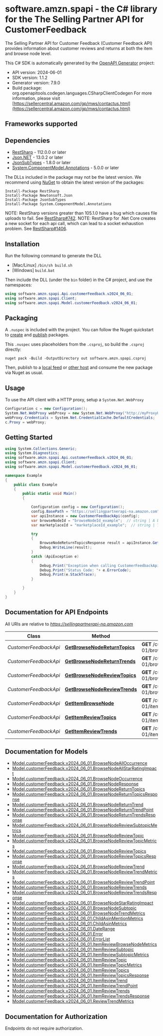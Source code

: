 # software.amzn.spapi - the C# library for the The Selling Partner API for CustomerFeedback

The Selling Partner API for Customer Feedback (Customer Feedback API) provides information about customer reviews and returns at both the item and browse node level.

This C# SDK is automatically generated by the [OpenAPI Generator](https://openapi-generator.tech) project:

- API version: 2024-06-01
- SDK version: 1.1.2
- Generator version: 7.9.0
- Build package: org.openapitools.codegen.languages.CSharpClientCodegen
    For more information, please visit [https://sellercentral.amazon.com/gp/mws/contactus.html](https://sellercentral.amazon.com/gp/mws/contactus.html)

<a id="frameworks-supported"></a>
## Frameworks supported

<a id="dependencies"></a>
## Dependencies

- [RestSharp](https://www.nuget.org/packages/RestSharp) - 112.0.0 or later
- [Json.NET](https://www.nuget.org/packages/Newtonsoft.Json/) - 13.0.2 or later
- [JsonSubTypes](https://www.nuget.org/packages/JsonSubTypes/) - 1.8.0 or later
- [System.ComponentModel.Annotations](https://www.nuget.org/packages/System.ComponentModel.Annotations) - 5.0.0 or later

The DLLs included in the package may not be the latest version. We recommend using [NuGet](https://docs.nuget.org/consume/installing-nuget) to obtain the latest version of the packages:
```
Install-Package RestSharp
Install-Package Newtonsoft.Json
Install-Package JsonSubTypes
Install-Package System.ComponentModel.Annotations
```

NOTE: RestSharp versions greater than 105.1.0 have a bug which causes file uploads to fail. See [RestSharp#742](https://github.com/restsharp/RestSharp/issues/742).
NOTE: RestSharp for .Net Core creates a new socket for each api call, which can lead to a socket exhaustion problem. See [RestSharp#1406](https://github.com/restsharp/RestSharp/issues/1406).

<a id="installation"></a>
## Installation
Run the following command to generate the DLL
- [Mac/Linux] `/bin/sh build.sh`
- [Windows] `build.bat`

Then include the DLL (under the `bin` folder) in the C# project, and use the namespaces:
```csharp
using software.amzn.spapi.Api.customerFeedback.v2024_06_01;
using software.amzn.spapi.Client;
using software.amzn.spapi.Model.customerFeedback.v2024_06_01;
```
<a id="packaging"></a>
## Packaging

A `.nuspec` is included with the project. You can follow the Nuget quickstart to [create](https://docs.microsoft.com/en-us/nuget/quickstart/create-and-publish-a-package#create-the-package) and [publish](https://docs.microsoft.com/en-us/nuget/quickstart/create-and-publish-a-package#publish-the-package) packages.

This `.nuspec` uses placeholders from the `.csproj`, so build the `.csproj` directly:

```
nuget pack -Build -OutputDirectory out software.amzn.spapi.csproj
```

Then, publish to a [local feed](https://docs.microsoft.com/en-us/nuget/hosting-packages/local-feeds) or [other host](https://docs.microsoft.com/en-us/nuget/hosting-packages/overview) and consume the new package via Nuget as usual.

<a id="usage"></a>
## Usage

To use the API client with a HTTP proxy, setup a `System.Net.WebProxy`
```csharp
Configuration c = new Configuration();
System.Net.WebProxy webProxy = new System.Net.WebProxy("http://myProxyUrl:80/");
webProxy.Credentials = System.Net.CredentialCache.DefaultCredentials;
c.Proxy = webProxy;
```

<a id="getting-started"></a>
## Getting Started

```csharp
using System.Collections.Generic;
using System.Diagnostics;
using software.amzn.spapi.Api.customerFeedback.v2024_06_01;
using software.amzn.spapi.Client;
using software.amzn.spapi.Model.customerFeedback.v2024_06_01;

namespace Example
{
    public class Example
    {
        public static void Main()
        {

            Configuration config = new Configuration();
            config.BasePath = "https://sellingpartnerapi-na.amazon.com";
            var apiInstance = new CustomerFeedbackApi(config);
            var browseNodeId = "browseNodeId_example";  // string | A browse node ID is a unique identifier for a browse node. A browse node is a named location in a browse tree that is used for navigation, product classification, and website content.
            var marketplaceId = "marketplaceId_example";  // string | The MarketplaceId is the globally unique identifier of a marketplace, you can refer to the marketplaceId here : https://developer-docs.amazon.com/sp-api/docs/marketplace-ids.

            try
            {
                BrowseNodeReturnTopicsResponse result = apiInstance.GetBrowseNodeReturnTopics(browseNodeId, marketplaceId);
                Debug.WriteLine(result);
            }
            catch (ApiException e)
            {
                Debug.Print("Exception when calling CustomerFeedbackApi.GetBrowseNodeReturnTopics: " + e.Message );
                Debug.Print("Status Code: "+ e.ErrorCode);
                Debug.Print(e.StackTrace);
            }

        }
    }
}
```

<a id="documentation-for-api-endpoints"></a>
## Documentation for API Endpoints

All URIs are relative to *https://sellingpartnerapi-na.amazon.com*

Class | Method | HTTP request | Description
------------ | ------------- | ------------- | -------------
*CustomerFeedbackApi* | [**GetBrowseNodeReturnTopics**](docs/CustomerFeedbackApi.md#getbrowsenodereturntopics) | **GET** /customerFeedback/2024-06-01/browseNodes/{browseNodeId}/returns/topics | 
*CustomerFeedbackApi* | [**GetBrowseNodeReturnTrends**](docs/CustomerFeedbackApi.md#getbrowsenodereturntrends) | **GET** /customerFeedback/2024-06-01/browseNodes/{browseNodeId}/returns/trends | 
*CustomerFeedbackApi* | [**GetBrowseNodeReviewTopics**](docs/CustomerFeedbackApi.md#getbrowsenodereviewtopics) | **GET** /customerFeedback/2024-06-01/browseNodes/{browseNodeId}/reviews/topics | 
*CustomerFeedbackApi* | [**GetBrowseNodeReviewTrends**](docs/CustomerFeedbackApi.md#getbrowsenodereviewtrends) | **GET** /customerFeedback/2024-06-01/browseNodes/{browseNodeId}/reviews/trends | 
*CustomerFeedbackApi* | [**GetItemBrowseNode**](docs/CustomerFeedbackApi.md#getitembrowsenode) | **GET** /customerFeedback/2024-06-01/items/{asin}/browseNode | 
*CustomerFeedbackApi* | [**GetItemReviewTopics**](docs/CustomerFeedbackApi.md#getitemreviewtopics) | **GET** /customerFeedback/2024-06-01/items/{asin}/reviews/topics | 
*CustomerFeedbackApi* | [**GetItemReviewTrends**](docs/CustomerFeedbackApi.md#getitemreviewtrends) | **GET** /customerFeedback/2024-06-01/items/{asin}/reviews/trends | 


<a id="documentation-for-models"></a>
## Documentation for Models

 - [Model.customerFeedback.v2024_06_01.BrowseNodeAllOccurrence](docs/BrowseNodeAllOccurrence.md)
 - [Model.customerFeedback.v2024_06_01.BrowseNodeAllStarRatingImpact](docs/BrowseNodeAllStarRatingImpact.md)
 - [Model.customerFeedback.v2024_06_01.BrowseNodeOccurrence](docs/BrowseNodeOccurrence.md)
 - [Model.customerFeedback.v2024_06_01.BrowseNodeResponse](docs/BrowseNodeResponse.md)
 - [Model.customerFeedback.v2024_06_01.BrowseNodeReturnTopics](docs/BrowseNodeReturnTopics.md)
 - [Model.customerFeedback.v2024_06_01.BrowseNodeReturnTopicsResponse](docs/BrowseNodeReturnTopicsResponse.md)
 - [Model.customerFeedback.v2024_06_01.BrowseNodeReturnTrend](docs/BrowseNodeReturnTrend.md)
 - [Model.customerFeedback.v2024_06_01.BrowseNodeReturnTrendPoint](docs/BrowseNodeReturnTrendPoint.md)
 - [Model.customerFeedback.v2024_06_01.BrowseNodeReturnTrendsResponse](docs/BrowseNodeReturnTrendsResponse.md)
 - [Model.customerFeedback.v2024_06_01.BrowseNodeReviewSubtopicMetrics](docs/BrowseNodeReviewSubtopicMetrics.md)
 - [Model.customerFeedback.v2024_06_01.BrowseNodeReviewTopic](docs/BrowseNodeReviewTopic.md)
 - [Model.customerFeedback.v2024_06_01.BrowseNodeReviewTopicMetrics](docs/BrowseNodeReviewTopicMetrics.md)
 - [Model.customerFeedback.v2024_06_01.BrowseNodeReviewTopics](docs/BrowseNodeReviewTopics.md)
 - [Model.customerFeedback.v2024_06_01.BrowseNodeReviewTopicsResponse](docs/BrowseNodeReviewTopicsResponse.md)
 - [Model.customerFeedback.v2024_06_01.BrowseNodeReviewTrend](docs/BrowseNodeReviewTrend.md)
 - [Model.customerFeedback.v2024_06_01.BrowseNodeReviewTrendMetrics](docs/BrowseNodeReviewTrendMetrics.md)
 - [Model.customerFeedback.v2024_06_01.BrowseNodeReviewTrendPoint](docs/BrowseNodeReviewTrendPoint.md)
 - [Model.customerFeedback.v2024_06_01.BrowseNodeReviewTrends](docs/BrowseNodeReviewTrends.md)
 - [Model.customerFeedback.v2024_06_01.BrowseNodeReviewTrendsResponse](docs/BrowseNodeReviewTrendsResponse.md)
 - [Model.customerFeedback.v2024_06_01.BrowseNodeStarRatingImpact](docs/BrowseNodeStarRatingImpact.md)
 - [Model.customerFeedback.v2024_06_01.BrowseNodeSubtopic](docs/BrowseNodeSubtopic.md)
 - [Model.customerFeedback.v2024_06_01.BrowseNodeTrendMetrics](docs/BrowseNodeTrendMetrics.md)
 - [Model.customerFeedback.v2024_06_01.ChildAsinMentionMetrics](docs/ChildAsinMentionMetrics.md)
 - [Model.customerFeedback.v2024_06_01.ChildAsinMetrics](docs/ChildAsinMetrics.md)
 - [Model.customerFeedback.v2024_06_01.DateRange](docs/DateRange.md)
 - [Model.customerFeedback.v2024_06_01.Error](docs/Error.md)
 - [Model.customerFeedback.v2024_06_01.ErrorList](docs/ErrorList.md)
 - [Model.customerFeedback.v2024_06_01.ItemReviewBrowseNodeMetrics](docs/ItemReviewBrowseNodeMetrics.md)
 - [Model.customerFeedback.v2024_06_01.ItemReviewSubtopic](docs/ItemReviewSubtopic.md)
 - [Model.customerFeedback.v2024_06_01.ItemReviewSubtopicMetrics](docs/ItemReviewSubtopicMetrics.md)
 - [Model.customerFeedback.v2024_06_01.ItemReviewTopic](docs/ItemReviewTopic.md)
 - [Model.customerFeedback.v2024_06_01.ItemReviewTopicMetrics](docs/ItemReviewTopicMetrics.md)
 - [Model.customerFeedback.v2024_06_01.ItemReviewTopics](docs/ItemReviewTopics.md)
 - [Model.customerFeedback.v2024_06_01.ItemReviewTopicsResponse](docs/ItemReviewTopicsResponse.md)
 - [Model.customerFeedback.v2024_06_01.ItemReviewTrend](docs/ItemReviewTrend.md)
 - [Model.customerFeedback.v2024_06_01.ItemReviewTrendPoint](docs/ItemReviewTrendPoint.md)
 - [Model.customerFeedback.v2024_06_01.ItemReviewTrends](docs/ItemReviewTrends.md)
 - [Model.customerFeedback.v2024_06_01.ItemReviewTrendsResponse](docs/ItemReviewTrendsResponse.md)
 - [Model.customerFeedback.v2024_06_01.ReviewTrendMetrics](docs/ReviewTrendMetrics.md)


<a id="documentation-for-authorization"></a>
## Documentation for Authorization

Endpoints do not require authorization.

